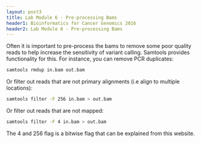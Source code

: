 ```yaml
---
layout: post3
title: Lab Module 6 - Pre-processing Bams
header1: Bioinformatics for Cancer Genomics 2016
header2: Lab Module 6 - Pre-processing Bams
---
```


Often it is important to pre-process the bams to remove some poor quality reads to help increase the sensitivity of variant calling. Samtools provides functionality for this. For instance, you can remove PCR duplicates:

~~~bash
samtools rmdup in.bam out.bam
~~~

Or filter out reads that are not primary alignments (i.e align to multiple locations):

~~~bash
samtools filter -F 256 in.bam > out.bam
~~~

Or filter out reads that are not mapped:

~~~bash
samtools filter -F 4 in.bam > out.bam
~~~

The 4 and 256 flag is a bitwise flag that can be explained from this website.
